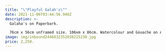 ```yaml
---
title: "\"Playful Galah's\""
date: 2021-11-06T03:44:56.946Z
description: >-
  Galaha's on Paperbark. 

  76cm x 56cm unframed size. 106xm x 86cm. Watercolour and Gouache on Arches paper.
image: img/inbound2446832352038215230.jpg
price: 2,250.
---
```

![]()